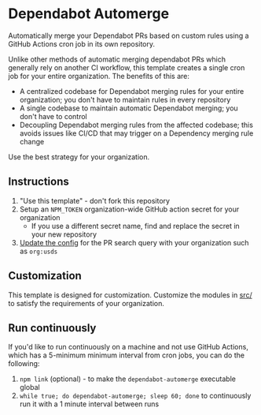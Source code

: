 # Dependabot Automerge

Automatically merge your Dependabot PRs based on custom rules using a GitHub Actions cron job in its own repository.

Unlike other methods of automatic merging dependabot PRs which generally rely on another CI workflow, 
this template creates a single cron job for your entire organization. The benefits of this are:

- A centralized codebase for Dependabot merging rules for your entire organization; you don't have to maintain rules in every repository
- A single codebase to maintain automatic Dependabot merging; you don't have to control 
- Decoupling Dependabot merging rules from the affected codebase; this avoids issues like CI/CD that may trigger on a Dependency merging rule change

Use the best strategy for your organization.

## Instructions

1. "Use this template" - don't fork this repository
1. Setup an `NPM_TOKEN` organization-wide GitHub action secret for your organization
    - If you use a different secret name, find and replace the secret in your new repository
1. [Update the config](src/config.js) for the PR search query with your organization such as `org:usds`

## Customization

This template is designed for customization. 
Customize the modules in [src/](src) to satisfy the requirements of your organization.

## Run continuously

If you'd like to run continuously on a machine and not use GitHub Actions, which has a 5-minimum minimum interval from cron jobs, you can do the following:

1. `npm link` (optional) - to make the `dependabot-automerge` executable global
1. `while true; do dependabot-automerge; sleep 60; done` to continuously run it with a 1 minute interval between runs
